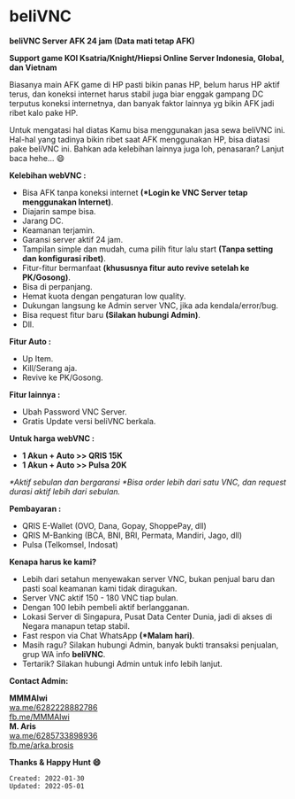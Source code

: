 
# beliVNC

**beliVNC Server AFK 24 jam (Data mati tetap AFK)** 

**Support game KOI Ksatria/Knight/Hiepsi Online Server Indonesia, Global, dan Vietnam**

Biasanya main AFK game di HP pasti bikin panas HP, belum harus HP aktif terus, dan koneksi internet harus stabil juga biar enggak gampang DC terputus koneksi internetnya, dan banyak faktor lainnya yg bikin AFK jadi ribet kalo pake HP. 

Untuk mengatasi hal diatas Kamu bisa menggunakan jasa sewa beliVNC ini. Hal-hal yang tadinya bikin ribet saat AFK menggunakan HP, bisa diatasi pake beliVNC ini. Bahkan ada kelebihan lainnya juga loh, penasaran? Lanjut baca hehe... 😄

**Kelebihan webVNC :**
- Bisa AFK tanpa koneksi internet **(*Login ke VNC Server tetap menggunakan Internet)**. 
- Diajarin sampe bisa. 
- Jarang DC. 
- Keamanan terjamin. 
- Garansi server aktif 24 jam. 
- Tampilan simple dan mudah, cuma pilih fitur lalu start **(Tanpa setting dan konfigurasi ribet)**. 
- Fitur-fitur bermanfaat **(khususnya fitur auto revive setelah ke PK/Gosong)**. 
- Bisa di perpanjang. 
- Hemat kuota dengan pengaturan low quality. 
- Dukungan langsung ke Admin server VNC, jika ada kendala/error/bug. 
- Bisa request fitur baru **(Silakan hubungi Admin)**. 
- Dll. 

**Fitur Auto :**
- Up Item. 
- Kill/Serang aja. 
- Revive ke PK/Gosong. 

**Fitur lainnya :**
- Ubah Password VNC Server. 
- Gratis Update versi beliVNC berkala. 

**Untuk harga webVNC :**

- **1 Akun + Auto >> QRIS 15K**
- **1 Akun + Auto >> Pulsa 20K**

_*Aktif sebulan dan bergaransi_
_*Bisa order lebih dari satu VNC, dan request durasi aktif lebih dari sebulan._

**Pembayaran :**
- QRIS E-Wallet (OVO, Dana, Gopay, ShoppePay, dll)
- QRIS M-Banking (BCA, BNI, BRI, Permata, Mandiri, Jago, dll) 
- Pulsa (Telkomsel, Indosat)

**Kenapa harus ke kami?**

- Lebih dari setahun menyewakan server VNC, bukan penjual baru dan pasti soal keamanan kami tidak diragukan.
- Server VNC aktif 150 - 180 VNC tiap bulan.
- Dengan 100 lebih pembeli aktif berlangganan.
- Lokasi Server di Singapura, Pusat Data Center Dunia, jadi di akses di Negara manapun tetap stabil. 
- Fast respon via Chat WhatsApp **(*Malam hari)**. 
- Masih ragu? Silakan hubungi Admin, banyak bukti transaksi penjualan, grup WA info **beliVNC**. 
- Tertarik? Silakan hubungi Admin untuk info lebih lanjut. 

**Contact Admin:**

**MMMAlwi**
<br />
[wa.me/6282228882786](https://wa.me/6282228882786)
<br />
[fb.me/MMMAlwi](https://fb.me/MMMAlwi) 
<br />
**M. Aris**
<br />
[wa.me/6285733898936](http://wa.me/6285733898936)
<br />
[fb.me/arka.brosis](https://fb.me/arka.brosis) 


**Thanks & Happy Hunt 😄**

`Created: 2022-01-30`
<br />
`Updated: 2022-05-01`

